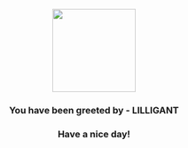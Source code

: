 <p align="center">
            <img src="https://raw.githubusercontent.com/PokeAPI/sprites/master/sprites/pokemon/549.png" width="150" height="150">
          </p>
          <h3 align="center">You have been greeted by - <b>LILLIGANT</b></h3>
          <h3 align="center">Have a nice day!</h3>
